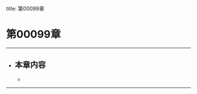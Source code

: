 title: 第00099章
# 第00099章
-------------------------------------------------
- 本章内容
    - 
    - 
-------------------------------------------------

